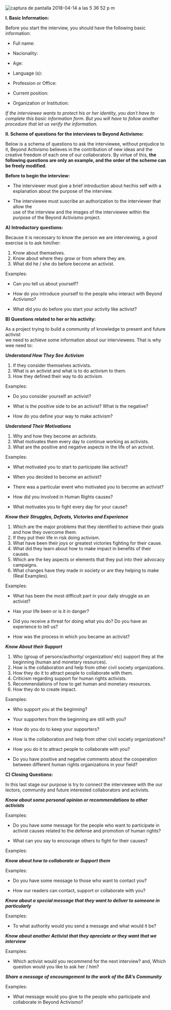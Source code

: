 ![captura de pantalla 2018-04-14 a las 5 36 52 p m](https://user-images.githubusercontent.com/32823481/38769888-7f244cea-400a-11e8-80a7-293dc415c086.png) 

**I. Basic Information:**

Before you start the interview, you should have the following basic information:

- Full name:

- Nacionality: 

- Age:

- Language (s): 

- Profession or Office:

- Current position:

- Organization or Institution:

_If the interviewee wants to protect his or her identity, you don´t have to complete this basic information form. But you will have to follow another procedure that let us verify the information._ 


**II. Scheme of questions for the interviews to Beyond Activismo:**

Below is a schema of questions to ask the interviewee, without prejudice to it,
Beyond Activismo believes in the contribution of new ideas and the creative freedom 
of each one of our collaborators.
By virtue of this, **the following questions are only an example, and the order of the
scheme can be freely modified**.

**Before to begin the interview:**
- The interviewer must give a brief introduction 
about her/his self with a explanation about the purpose of the interview.

- The interviewee must suscribe an authorization to the interviewer that allow the  
use of the interview and the images of the interviewee within the purpose of the Beyond Activismo project.


**A) Introductory questions:**

Because it is necessary to know the person we are interviewing,
a good exercise is to ask him/her:
 
1) Know about themselves.  
2) Know about where they grow or from where they are.  
3) What did he / she do before become an activist.  

Examples:  
+ Can you tell us about yourself?  

+ How do you introduce yourself to the people who interact with Beyond Activismo?  

+ What did you do before you start your activity like activist?  

**B) Questions related to her or his activity:**

As a project trying to build a community of knowledge to present and future activist   
we need to achieve  some information about our interviewees. That is why wee need to:

_**Understand How They See Activism**_  
1) If they consider themselves activists.     
2) What is an activist and what is to do activism to them.     
3) How they defined their way to do activism.    

Examples:

+ Do you consider yourself an activist?

+ What is the positive side to be an activist? What is the negative?

+ How do you define your way to make activism?


_**Understand Their Motivations**_  
1) Why and how they become an activists.  
2) What motivates them every day to continue working as activists.  
3) What are the positive and negative aspects in the life of an activist.  

Examples: 
+ What motivated you to start to participate like activist?  
  
+ When you decided to become an activist?    

+ There was a particular event who motivated you to become an activist?    

+ How did you involved in Human Rights causes?

+ What motivates you to fight every day for your cause?

_**Know their Struggles, Defeats, Victories and Experience**_  
1) Which are the major problems that they identified to achieve their goals and how they overcome them.  
2) If they put their life in risk doing activism.  
3) What have been their joys or greatest victories fighting for their cause.  
4) What did they learn about how to make impact in benefits of their causes.  
5) Which are the key aspects or elements that they put into their advocacy campaigns.  
6) What changes have they made in society or are they helping to make (Real Examples).  

Examples: 

+ What has been the most difficult part in your daily struggle as an activist?

+ Has your life been or is it in danger?

+ Did you receive a threat for doing what you do? Do you have an experience to tell us?

+ How was the process in which you became an activist?
 
_**Know About their Support**_  
1) Who (group of persons/authority/ organization/ etc) support they at the beginning (human and monetary resources).  
2) How is the collaboration and help from other civil society organizations.  
3) How they do it to attract people to collaborate with them.  
4) Criticism regarding support for human rights activists.  
5) Recommendations of how to get human and monetary resources.   
6) How they do to create impact.  


Examples:   

+ Who support you at the beginning?

+ Your supporters from the beginning are still with you?

+ How do you do to keep your supporters?

+ How is the collaboration and help from other civil society organizations?

+ How you do it to attract people to collaborate with you?

+ Do you have positive and negative comments about the cooperation between different human rights organizations in your field?


**C) Closing Questions:**

In this last stage our purpose is try to connect the interviewee with the our lectors,
community and future interested collaborators and activists.

_**Know about some personal opinion or recommendations to other activists**_

Examples:

+ Do you have some message for the people who want to participate in activist 
causes related to the defense and promotion of human rights?

+ What can you say to encourage others to fight for their causes? 

Examples:

_**Know about how to collaborate or Support them**_

Examples:

+ Do you have some message to those who want to contact you?

+ How our readers can contact, support or collaborate with you?


_**Know about a special message that they want to deliver to someone in particularly**_

Examples: 

+ To what authority would you send a message and what would it be?

_**Know about another Activist that they apreciate or they want that we interview**_

Examples: 

+ Which activist would you recommend for the next interview? and, 
Which question would you like to ask her / him?

_**Share a message of encouragement to the work of the BA's Community**_

Examples:

+ What message would you give to the people who participate and
collaborate in Beyond Activismo?
